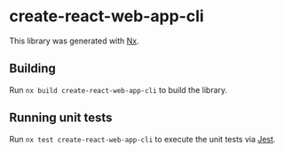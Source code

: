 # create-react-web-app-cli

This library was generated with [Nx](https://nx.dev).

## Building

Run `nx build create-react-web-app-cli` to build the library.

## Running unit tests

Run `nx test create-react-web-app-cli` to execute the unit tests via [Jest](https://jestjs.io).

